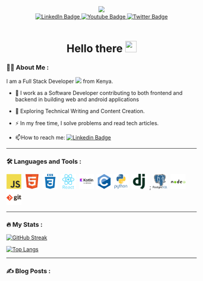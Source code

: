 <div id="header" align="center">
  <img src="https://media.giphy.com/media/emGDBYPZ2mVrsS1biZ/giphy.gif" style="border-radius:50;%" width="100"/>
  <div id="badges">
      <a href="https://www.linkedin.com/in/mary-mutuku-629944103/">
        <img src="https://img.shields.io/badge/LinkedIn-blue?style=for-the-badge&logo=linkedin&logoColor=white" alt="LinkedIn Badge"/>
      </a>
      <a href="https://www.youtube.com/channel/UC9u3_9Bga2LJaTcYTf71-0g">
        <img src="https://img.shields.io/badge/YouTube-red?style=for-the-badge&logo=youtube&logoColor=white" alt="Youtube Badge"/>
      </a>
      <a href="https://twitter.com/MallyMutuku13">
        <img src="https://img.shields.io/badge/Twitter-blue?style=for-the-badge&logo=twitter&logoColor=white" alt="Twitter Badge"/>
      </a>
  </div>
  
  
  <img src="https://komarev.com/ghpvc/?username=Mally13&style=flat-square&color=blue" alt=""/>
  
  
  <h1 style="b">
    Hello there
    <img src="https://media.giphy.com/media/hvRJCLFzcasrR4ia7z/giphy.gif" width="30px" height="30px"/>
  </h1>

</div>



### :woman_technologist: About Me :
I am a Full Stack Developer <img src="https://media.giphy.com/media/WUlplcMpOCEmTGBtBW/giphy.gif" width="30"> from Kenya.
- :telescope: I work as a Software Developer contributing to both frontend and backend in building web and android applications

- :seedling: Exploring Technical Writing and Content Creation.

- :zap: In my free time, I solve problems and read tech articles.

- :mailbox:How to reach me: [![Linkedin Badge](https://img.shields.io/badge/-Mary-blue?style=flat&logo=Linkedin&logoColor=white)](https://www.linkedin.com/in/mary-mutuku-629944103/)

---

### :hammer_and_wrench: Languages and Tools :
<div>
  <img src="https://github.com/devicons/devicon/blob/master/icons/javascript/javascript-original.svg" title="JavaScript" alt="JavaScript" width="40" height="40"/>&nbsp;
  <img src="https://github.com/devicons/devicon/blob/master/icons/html5/html5-original.svg" title="HTML5" alt="HTML" width="40" height="40"/>&nbsp;
  <img src="https://github.com/devicons/devicon/blob/master/icons/css3/css3-plain-wordmark.svg"  title="CSS3" alt="CSS" width="40" height="40"/>&nbsp;
  <img src="https://github.com/devicons/devicon/blob/master/icons/react/react-original-wordmark.svg" title="React" alt="React" width="40" height="40"/>&nbsp;
  <img src="https://github.com/devicons/devicon/blob/master/icons/kotlin/kotlin-original-wordmark.svg" title="Kotlin" alt="Kotlin" width="40" height="40"/>&nbsp;
  <img src="https://github.com/devicons/devicon/blob/master/icons/c/c-original.svg" title="C" **alt="Git" width="40" height="40"/>
  <img src="https://github.com/devicons/devicon/blob/master/icons/python/python-original-wordmark.svg" title="Python" alt="Python" width="40" height="40"/>&nbsp;
  <img src="https://github.com/devicons/devicon/blob/master/icons/django/django-plain.svg" title="Django" alt="Django" width="40" height="40"/>&nbsp; ;
  <img src="https://github.com/devicons/devicon/blob/master/icons/postgresql/postgresql-original-wordmark.svg" title="Postgresql"  alt="Postgresql" width="40" height="40"/>&nbsp;
  <img src="https://github.com/devicons/devicon/blob/master/icons/nodejs/nodejs-original-wordmark.svg" title="NodeJS" alt="NodeJS" width="40" height="40"/>&nbsp;
  <img src="https://github.com/devicons/devicon/blob/master/icons/git/git-original-wordmark.svg" title="Git" **alt="Git" width="40" height="40"/>
</div>

---

### :fire: My Stats :
[![GitHub Streak](http://github-readme-streak-stats.herokuapp.com?user=Mally13&theme=dark&background=000000)](https://git.io/streak-stats)

[![Top Langs](https://github-readme-stats.vercel.app/api/top-langs/?username=Mally13&layout=compact&theme=vision-friendly-dark)](https://github.com/anuraghazra/github-readme-stats)

---

### :writing_hand: Blog Posts :
<!-- BLOG-POST-LIST:START -->
<!-- BLOG-POST-LIST:END -->



